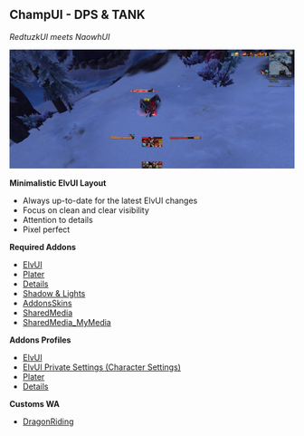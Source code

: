 ## **ChampUI - DPS & TANK**

*RedtuzkUI meets NaowhUI*


![solo](screens/ChampUI_Solo.jpg?raw=true "Solo")

**Minimalistic ElvUI Layout** 

- Always up-to-date for the latest ElvUI changes  
- Focus on clean and clear visibility
- Attention to details
- Pixel perfect

**Required Addons**

 - [ElvUI](https://www.tukui.org/download.php?ui=elvui)
 - [Plater](https://www.curseforge.com/wow/addons/plater-nameplates)
 - [Details](https://www.curseforge.com/wow/addons/details)
 - [Shadow & Lights](https://www.curseforge.com/wow/addons/elvui-shadow-light)
 - [AddonsSkins](https://www.curseforge.com/wow/addons/addonskins)
 - [SharedMedia](https://www.curseforge.com/wow/addons/sharedmedia)
 - [SharedMedia_MyMedia](https://github.com/HectorMarcos/ChampUI/archive/refs/heads/master.zip)

**Addons Profiles**

 - [ElvUI](https://github.com/HectorMarcos/ChampUI/blob/master/profiles/elvui.txt)
 - [ElvUI Private Settings (Character Settings)](https://github.com/HectorMarcos/ChampUI/blob/master/profiles/elvui_private.txt)
 - [Plater](https://github.com/HectorMarcos/ChampUI/blob/master/profiles/plater.txt)
 - [Details](https://github.com/HectorMarcos/ChampUI/blob/master/profiles/details.txt)
 
 **Customs WA**
 
 - [DragonRiding](https://github.com/HectorMarcos/ChampUI/blob/master/wa/dragonriding.txt)
